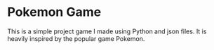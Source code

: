 # Pokemon Game

This is a simple project game I made using Python and json files. It is heavily inspired by the popular game Pokemon.
